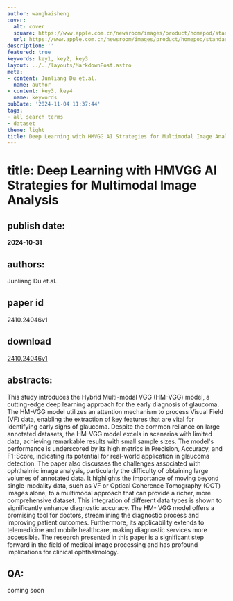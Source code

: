 ```yaml
---
author: wanghaisheng
cover:
  alt: cover
  square: https://www.apple.com.cn/newsroom/images/product/homepod/standard/Apple-HomePod-hero-230118_big.jpg.large_2x.jpg
  url: https://www.apple.com.cn/newsroom/images/product/homepod/standard/Apple-HomePod-hero-230118_big.jpg.large_2x.jpg
description: ''
featured: true
keywords: key1, key2, key3
layout: ../../layouts/MarkdownPost.astro
meta:
- content: Junliang Du et.al.
  name: author
- content: key3, key4
  name: keywords
pubDate: '2024-11-04 11:37:44'
tags:
- all search terms
- dataset
theme: light
title: Deep Learning with HMVGG AI Strategies for Multimodal Image Analysis
---
```


# title: Deep Learning with HMVGG AI Strategies for Multimodal Image Analysis 
## publish date: 
**2024-10-31** 
## authors: 
  Junliang Du et.al. 
## paper id
2410.24046v1
## download
[2410.24046v1](http://arxiv.org/abs/2410.24046v1)
## abstracts:
This study introduces the Hybrid Multi-modal VGG (HM-VGG) model, a cutting-edge deep learning approach for the early diagnosis of glaucoma. The HM-VGG model utilizes an attention mechanism to process Visual Field (VF) data, enabling the extraction of key features that are vital for identifying early signs of glaucoma. Despite the common reliance on large annotated datasets, the HM-VGG model excels in scenarios with limited data, achieving remarkable results with small sample sizes. The model's performance is underscored by its high metrics in Precision, Accuracy, and F1-Score, indicating its potential for real-world application in glaucoma detection. The paper also discusses the challenges associated with ophthalmic image analysis, particularly the difficulty of obtaining large volumes of annotated data. It highlights the importance of moving beyond single-modality data, such as VF or Optical Coherence Tomography (OCT) images alone, to a multimodal approach that can provide a richer, more comprehensive dataset. This integration of different data types is shown to significantly enhance diagnostic accuracy. The HM- VGG model offers a promising tool for doctors, streamlining the diagnostic process and improving patient outcomes. Furthermore, its applicability extends to telemedicine and mobile healthcare, making diagnostic services more accessible. The research presented in this paper is a significant step forward in the field of medical image processing and has profound implications for clinical ophthalmology.
## QA:
coming soon
